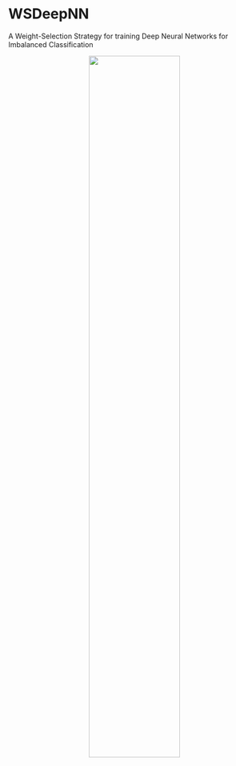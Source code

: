 # WSDeepNN
A Weight-Selection Strategy for training Deep Neural Networks for Imbalanced Classification


<p align="center"><img width=60% src="https://github.com/anfederico/Clairvoyant/blob/master/media/Clairvoyant.png"></p>
